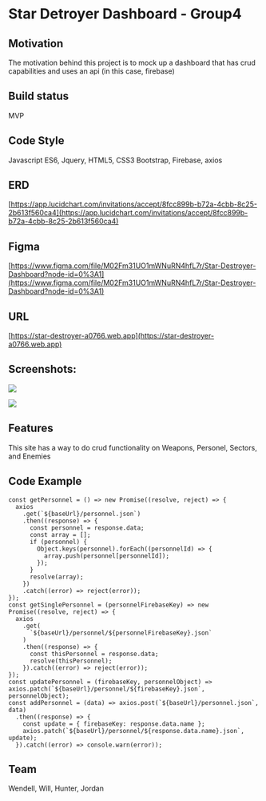 # Star Detroyer Dashboard - Group4


## Motivation
The motivation behind this project is to mock up a dashboard that has crud capabilities and uses an api (in this case, firebase)

## Build status
MVP

## Code Style
Javascript ES6, Jquery, HTML5, CSS3
Bootstrap, Firebase, axios

## ERD

[https://app.lucidchart.com/invitations/accept/8fcc899b-b72a-4cbb-8c25-2b613f560ca4](https://app.lucidchart.com/invitations/accept/8fcc899b-b72a-4cbb-8c25-2b613f560ca4)

## Figma

[https://www.figma.com/file/M02Fm31UO1mWNuRN4hfL7r/Star-Destroyer-Dashboard?node-id=0%3A1](https://www.figma.com/file/M02Fm31UO1mWNuRN4hfL7r/Star-Destroyer-Dashboard?node-id=0%3A1)
## URL

[https://star-destroyer-a0766.web.app](https://star-destroyer-a0766.web.app)

## Screenshots:
![](https://github.com/nss-evening-cohort-13/star-destroyer-dashboard-star-destroyer-dashboard/blob/development/Weapons%20Dashboard%20Screenshot.png)

![](https://github.com/nss-evening-cohort-13/star-destroyer-dashboard-star-destroyer-dashboard/blob/development/Personnel%20Dashboard%20Screenshot.png)

## Features
This site has a way to do crud functionality on Weapons, Personel, Sectors, and Enemies

## Code Example

```
const getPersonnel = () => new Promise((resolve, reject) => {
  axios
    .get(`${baseUrl}/personnel.json`)
    .then((response) => {
      const personnel = response.data;
      const array = [];
      if (personnel) {
        Object.keys(personnel).forEach((personnelId) => {
          array.push(personnel[personnelId]);
        });
      }
      resolve(array);
    })
    .catch((error) => reject(error));
});
const getSinglePersonnel = (personnelFirebaseKey) => new Promise((resolve, reject) => {
  axios
    .get(
      `${baseUrl}/personnel/${personnelFirebaseKey}.json`
    )
    .then((response) => {
      const thisPersonnel = response.data;
      resolve(thisPersonnel);
    }).catch((error) => reject(error));
});
const updatePersonnel = (firebaseKey, personnelObject) => axios.patch(`${baseUrl}/personnel/${firebaseKey}.json`, personnelObject);
const addPersonnel = (data) => axios.post(`${baseUrl}/personnel.json`, data)
  .then((response) => {
    const update = { firebaseKey: response.data.name };
    axios.patch(`${baseUrl}/personnel/${response.data.name}.json`, update);
  }).catch((error) => console.warn(error));
```

## Team

Wendell, Will, Hunter, Jordan


